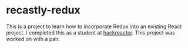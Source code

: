 # recastly-redux
This is a project to learn how to incorporate Redux into an existing React project. I completed this as a student at [hackreactor](http://hackreactor.com). This project was worked on with a pair.
